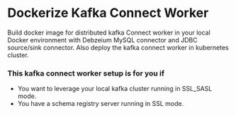 # Dockerize Kafka Connect Worker

Build docker image for distributed kafka Connect  worker in your local Docker environment  with Debzeium MySQL connector and JDBC source/sink connector. Also deploy the kafka connect worker in kubernetes cluster.

### This kafka connect worker setup is for you if
 -  You want to leverage your local kafka cluster running in SSL_SASL mode.
 -  You have a schema registry server running in SSL mode.

<!--stackedit_data:
eyJoaXN0b3J5IjpbNzc5OTY2MjFdfQ==
-->